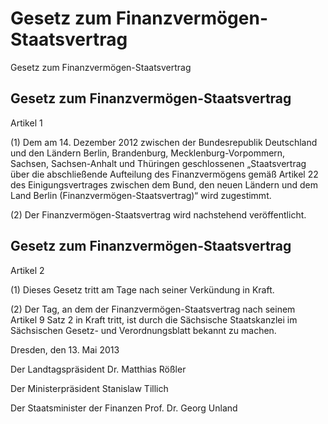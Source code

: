 # Gesetz zum Finanzvermögen-Staatsvertrag


Gesetz zum Finanzvermögen-Staatsvertrag

## Gesetz zum Finanzvermögen-Staatsvertrag
 Artikel 1

(1) Dem am 14. Dezember 2012 zwischen der Bundesrepublik Deutschland und den Ländern Berlin, Brandenburg, Mecklenburg-Vorpommern, Sachsen, Sachsen-Anhalt und Thüringen geschlossenen „Staatsvertrag über die abschließende Aufteilung des Finanzvermögens gemäß Artikel 22 des 
        Einigungsvertrages zwischen dem Bund, den neuen Ländern und dem Land Berlin (Finanzvermögen-Staatsvertrag)“ wird zugestimmt.

(2) Der 
        Finanzvermögen-Staatsvertrag wird nachstehend veröffentlicht.


## Gesetz zum Finanzvermögen-Staatsvertrag
 Artikel 2

(1) Dieses Gesetz tritt am Tage nach seiner Verkündung in Kraft.

(2) Der Tag, an dem der Finanzvermögen-Staatsvertrag nach seinem Artikel 9 Satz 2 in Kraft tritt, ist durch die Sächsische Staatskanzlei im Sächsischen Gesetz- und Verordnungsblatt bekannt zu machen.

Dresden, den 13. Mai 2013

Der Landtagspräsident 
           Dr. Matthias Rößler

Der Ministerpräsident 
           Stanislaw Tillich

Der Staatsminister der Finanzen 
           Prof. Dr. Georg Unland

